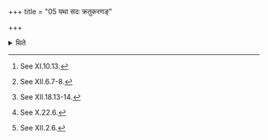+++
title = "05 यथा सदः क्रतुकरणङ्"

+++

<details><summary>थिते</summary>

5. Thus the Sadas,[^1] the Kratukaraṇa,[^2] the animals (to be offered) (in various) sacrifices,[^3] the Soma-purchasing-cow[^4] and the vessel[^5] in connection with Ṣoḍaśin (these details have been already told).  

[^1]: See XI.10.13.  

[^2]: See XII.6.7-8.  

[^3]: See XII.18.13-14.  

[^4]: See X.22.6.  

[^5]: See XII.2.6. 
</details>
